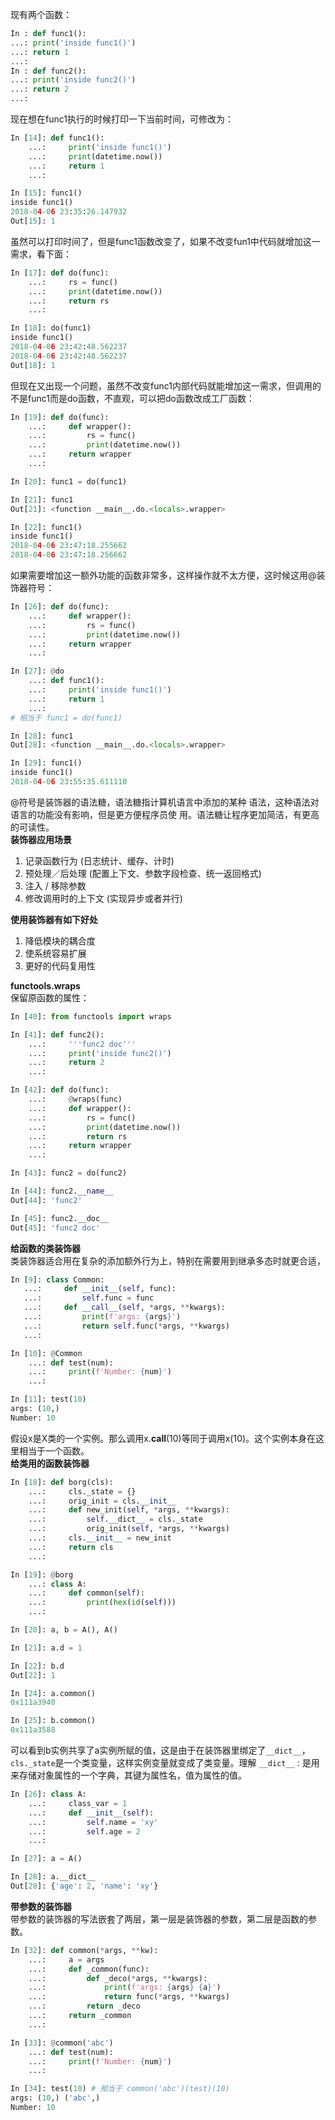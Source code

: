 现有两个函数：
```python
In : def func1():
...: print('inside func1()')
...: return 1
...:
In : def func2():
...: print('inside func2()')
...: return 2
...:
```
现在想在func1执行的时候打印一下当前时间，可修改为：
```python
In [14]: def func1():
    ...:     print('inside func1()')
    ...:     print(datetime.now())
    ...:     return 1
    ...:

In [15]: func1()
inside func1()
2018-04-06 23:35:26.147932
Out[15]: 1
```
虽然可以打印时间了，但是func1函数改变了，如果不改变fun1中代码就增加这一需求，看下面：
```python
In [17]: def do(func):
    ...:     rs = func()
    ...:     print(datetime.now())
    ...:     return rs
    ...:

In [18]: do(func1)
inside func1()
2018-04-06 23:42:48.562237
2018-04-06 23:42:48.562237
Out[18]: 1
```  
但现在又出现一个问题，虽然不改变func1内部代码就能增加这一需求，但调用的不是func1而是do函数，不直观，可以把do函数改成工厂函数：
```python
In [19]: def do(func):
    ...:     def wrapper():
    ...:         rs = func()
    ...:         print(datetime.now())
    ...:     return wrapper
    ...:

In [20]: func1 = do(func1)

In [21]: func1
Out[21]: <function __main__.do.<locals>.wrapper>

In [22]: func1()
inside func1()
2018-04-06 23:47:18.255662
2018-04-06 23:47:18.256662
```  
如果需要增加这一额外功能的函数非常多，这样操作就不太方便，这时候这用@装饰器符号：
```python
In [26]: def do(func):
    ...:     def wrapper():
    ...:         rs = func()
    ...:         print(datetime.now())
    ...:     return wrapper
    ...:

In [27]: @do
    ...: def func1():
    ...:     print('inside func1()')
    ...:     return 1
    ...:
# 相当于 func1 = do(func1)

In [28]: func1
Out[28]: <function __main__.do.<locals>.wrapper>

In [29]: func1()
inside func1()
2018-04-06 23:55:35.611110
```
@符号是装饰器的语法糖，语法糖指计算机语言中添加的某种
语法，这种语法对语言的功能没有影响，但是更方便程序员使
用。语法糖让程序更加简洁，有更高的可读性。  
**装饰器应用场景**
1. 记录函数行为 (日志统计、缓存、计时)
2. 预处理／后处理 (配置上下文、参数字段检查、统一返回格式)
3. 注入 / 移除参数
4. 修改调用时的上下文 (实现异步或者并行)
  
**使用装饰器有如下好处**
1. 降低模块的耦合度
2. 使系统容易扩展
3. 更好的代码复用性

**functools.wraps**  
保留原函数的属性：
```python
In [40]: from functools import wraps

In [41]: def func2():
    ...:     '''func2 doc'''
    ...:     print('inside func2()')
    ...:     return 2
    ...:

In [42]: def do(func):
    ...:     @wraps(func)
    ...:     def wrapper():
    ...:         rs = func()
    ...:         print(datetime.now())
    ...:         return rs
    ...:     return wrapper
    ...:

In [43]: func2 = do(func2)

In [44]: func2.__name__
Out[44]: 'func2'

In [45]: func2.__doc__
Out[45]: 'func2 doc'
```  
**给函数的类装饰器**  
类装饰器适合用在复杂的添加额外行为上，特别在需要用到继承多态时就更合适，
```python
In [9]: class Common:
   ...:     def __init__(self, func):
   ...:         self.func = func
   ...:     def __call__(self, *args, **kwargs):
   ...:         print(f'args: {args}')
   ...:         return self.func(*args, **kwargs)
   ...:

In [10]: @Common
    ...: def test(num):
    ...:     print(f'Number: {num}')
    ...:

In [11]: test(10)
args: (10,)
Number: 10
```
假设x是X类的一个实例。那么调用x.__call__(10)等同于调用x(10)。这个实例本身在这里相当于一个函数。  
**给类用的函数装饰器**
```python
In [18]: def borg(cls):
    ...:     cls._state = {}
    ...:     orig_init = cls.__init__
    ...:     def new_init(self, *args, **kwargs):
    ...:         self.__dict__ = cls._state
    ...:         orig_init(self, *args, **kwargs)
    ...:     cls.__init__ = new_init
    ...:     return cls
    ...:

In [19]: @borg
    ...: class A:
    ...:     def common(self):
    ...:         print(hex(id(self)))
    ...:

In [20]: a, b = A(), A()

In [21]: a.d = 1

In [22]: b.d
Out[22]: 1

In [24]: a.common()
0x111a3940

In [25]: b.common()
0x111a3588
```  
可以看到b实例共享了a实例所赋的值，这是由于在装饰器里绑定了```__dict__```，```cls._state```是一个类变量，这样实例变量就变成了类变量。理解 ```__dict__``` : 是用来存储对象属性的一个字典，其键为属性名，值为属性的值。
```python
In [26]: class A:
    ...:     class_var = 1
    ...:     def __init__(self):
    ...:         self.name = 'xy'
    ...:         self.age = 2
    ...:

In [27]: a = A()

In [28]: a.__dict__
Out[28]: {'age': 2, 'name': 'xy'}
```  

**带参数的装饰器**  
带参数的装饰器的写法嵌套了两层，第一层是装饰器的参数，第二层是函数的参数。
```python
In [32]: def common(*args, **kw):
    ...:     a = args
    ...:     def _common(func):
    ...:         def _deco(*args, **kwargs):
    ...:             print(f'args: {args} {a}')
    ...:             return func(*args, **kwargs)
    ...:         return _deco
    ...:     return _common
    ...:

In [33]: @common('abc')
    ...: def test(num):
    ...:     print(f'Number: {num}')
    ...:

In [34]: test(10) # 相当于 common('abc')(test)(10)
args: (10,) ('abc',)
Number: 10
```
